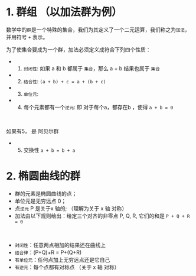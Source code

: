 # 1. 群组 （以加法群为例）
数学中的`群`是一个特殊的集合，我们为其定义了一个二元运算，我们称之为`加法`，并用符号 `+` 表示。
<br/>

为了使集合要成为一个群，加法必须定义成符合下列四个性质：
- 1. `封闭性`: 如果 a 和 b 都属于 `集合`，那么 a + b 结果也属于 `集合`
- 2. `结合性`: ``` (a + b) + c = a + (b + c) ```
- 3. `单位元`:
- 4. 每个元素都有一个`逆元`: 即 对于每个a，都存在b ，使得 `a + b = 0`
<br/>

  如果有5， 是 阿贝尔群
- 5. 交换性 ``` a + b = b + a ```

# 2. 椭圆曲线的群
- 群的元素是椭圆曲线的点；
- 单位元是无穷远点 0；
- 点`逆元` P 是关于x 轴的; （理解为关于 x 轴 对称）
- 加法由以下规则给出：给定三个对齐的非零点 P, Q, R, 它们的和是 ``` P + Q + R = 0 ```

<br/>

- `封闭性`：任意两点相加的结果还在曲线上
- `结合律`：(P+Q)+R = P+(Q+R)
- `有单位元`：任何点加上无穷远点还是它自己
- `有逆元`：每个点都有对称点 （关于 x 轴 对称）